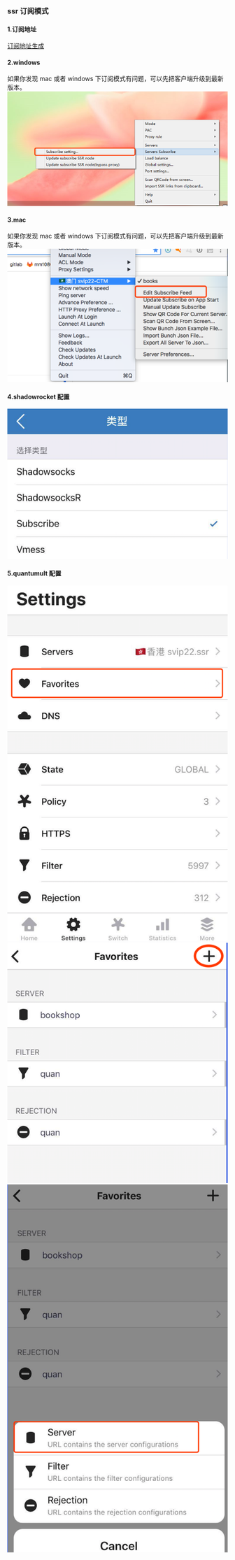 ### ssr 订阅模式
#### 1.订阅地址
[订阅地址生成](https://sub.bookshop.studio/)

#### 2.windows 
如果你发现 mac 或者 windows 下订阅模式有问题，可以先把客户端升级到最新版本。
![](../img/win-sub.png)

#### 3.mac
如果你发现 mac 或者 windows 下订阅模式有问题，可以先把客户端升级到最新版本。
![](../img/mac-sub.png)

#### 4.shadowrocket 配置
![](../img/rocket-sub.png)

#### 5.quantumult 配置
![](../img/quan1.png)
![](../img/quan2.png)
![](../img/quan3.png)
